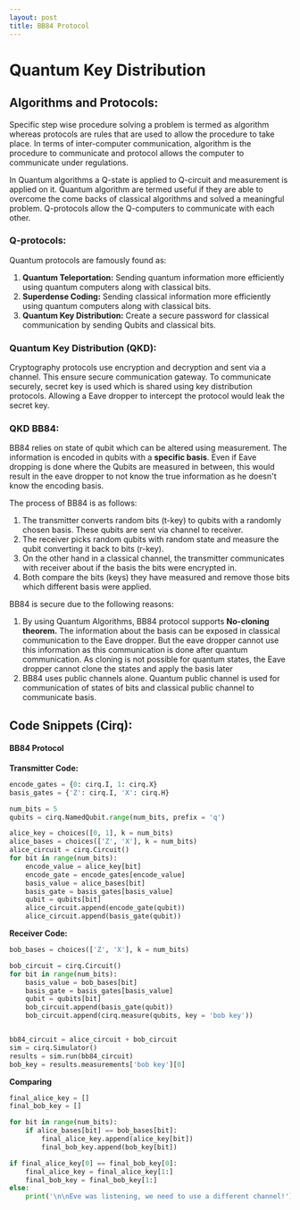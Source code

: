 ```yaml
---
layout: post
title: BB84 Protocol
---
```

# Quantum Key Distribution
## Algorithms and Protocols:
Specific step wise procedure solving a problem is termed as algorithm whereas protocols are rules that are used to allow the procedure to take place.  In terms of inter-computer communication, algorithm is the procedure to communicate and protocol allows the computer to communicate under regulations.

In Quantum algorithms a Q-state is applied to Q-circuit and measurement is applied on it. Quantum algorithm are termed useful if they are able to overcome the come backs of classical algorithms and solved a meaningful problem. Q-protocols allow the Q-computers to communicate with each other. 

### Q-protocols:
Quantum protocols are famously found as:
1. **Quantum Teleportation:** Sending quantum information more efficiently using quantum computers along with classical bits.
2. **Superdense Coding:** Sending classical information more efficiently using quantum computers along with classical bits.
3. **Quantum Key Distribution:** Create a secure password for classical communication by sending Qubits and classical bits.

### Quantum Key Distribution (QKD):
Cryptography protocols use encryption and decryption and sent via a channel. This ensure secure communication gateway.  To communicate securely, secret key is used which is shared using key distribution protocols. Allowing a Eave dropper to intercept the protocol would leak the secret key. 

### QKD BB84:
BB84 relies on state of qubit which can be altered using measurement. The information is encoded in qubits with a **specific basis**. Even if Eave dropping is done where the Qubits are measured in between, this would result in the eave dropper to not know the true information as he doesn't know the encoding basis. 

The process of BB84 is as follows:
1. The transmitter converts random bits (t-key) to qubits with a randomly chosen basis. These qubits are sent via channel to receiver. 
2. The receiver picks random qubits with random state and measure the qubit converting it back to bits (r-key). 
3. On the other hand in a classical channel, the transmitter communicates with receiver about if the basis the bits were encrypted in.
4. Both compare the bits (keys) they have measured and remove those bits which different basis were applied.

BB84 is secure due to the following reasons: 
1. By using Quantum Algorithms, BB84 protocol supports **No-cloning theorem.** The information about the basis can be exposed in classical communication to the Eave dropper. But the eave dropper cannot use this information as this communication is done after quantum communication. As cloning is not possible for quantum states, the Eave dropper cannot clone the states and apply the basis later
2. BB84 uses public channels alone. Quantum public channel is used for communication of states of bits and classical public channel to communicate basis.

## Code Snippets (Cirq):
#### BB84 Protocol

**Transmitter Code:**
```python
encode_gates = {0: cirq.I, 1: cirq.X}
basis_gates = {'Z': cirq.I, 'X': cirq.H}

num_bits = 5
qubits = cirq.NamedQubit.range(num_bits, prefix = 'q')

alice_key = choices([0, 1], k = num_bits)
alice_bases = choices(['Z', 'X'], k = num_bits)
alice_circuit = cirq.Circuit()
for bit in range(num_bits):
	encode_value = alice_key[bit]
	encode_gate = encode_gates[encode_value]
	basis_value = alice_bases[bit]
	basis_gate = basis_gates[basis_value]
	qubit = qubits[bit]
	alice_circuit.append(encode_gate(qubit))
	alice_circuit.append(basis_gate(qubit))
```

**Receiver Code:**
```python
bob_bases = choices(['Z', 'X'], k = num_bits)

bob_circuit = cirq.Circuit()
for bit in range(num_bits):
	basis_value = bob_bases[bit]
	basis_gate = basis_gates[basis_value]
	qubit = qubits[bit]
	bob_circuit.append(basis_gate(qubit))
	bob_circuit.append(cirq.measure(qubits, key = 'bob key'))


bb84_circuit = alice_circuit + bob_circuit
sim = cirq.Simulator()
results = sim.run(bb84_circuit)
bob_key = results.measurements['bob key'][0]
```

**Comparing**
```python
final_alice_key = []
final_bob_key = []

for bit in range(num_bits):
	if alice_bases[bit] == bob_bases[bit]:
		final_alice_key.append(alice_key[bit])
		final_bob_key.append(bob_key[bit])

if final_alice_key[0] == final_bob_key[0]:
	final_alice_key = final_alice_key[1:]
	final_bob_key = final_bob_key[1:]
else:
	print('\n\nEve was listening, we need to use a different channel!')
```